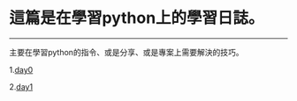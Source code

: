 # 這篇是在學習python上的學習日誌。
------
主要在學習python的指令、或是分享、或是專案上需要解決的技巧。

1.[day0]()

2.[day1](https://github.com/fogdingding/python-tutorial/blob/master/Day01/day01.md)